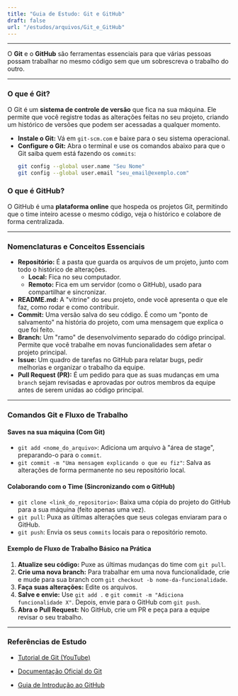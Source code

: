 ```yaml
---
title: "Guia de Estudo: Git e GitHub"
draft: false
url: "/estudos/arquivos/Git_e_GitHub"
---
```


---

O **Git** e o **GitHub** são ferramentas essenciais para que várias pessoas possam trabalhar no mesmo código sem que um sobrescreva o trabalho do outro.

---

### O que é Git?

O Git é um **sistema de controle de versão** que fica na sua máquina. Ele permite que você registre todas as alterações feitas no seu projeto, criando um histórico de versões que podem ser acessadas a qualquer momento.

* **Instale o Git:** Vá em `git-scm.com` e baixe para o seu sistema operacional.
* **Configure o Git:** Abra o terminal e use os comandos abaixo para que o Git saiba quem está fazendo os `commits`:
    ```bash
    git config --global user.name "Seu Nome"
    git config --global user.email "seu_email@exemplo.com"
    ```

### O que é GitHub?

O GitHub é uma **plataforma online** que hospeda os projetos Git, permitindo que o time inteiro acesse o mesmo código, veja o histórico e colabore de forma centralizada.

---

### Nomenclaturas e Conceitos Essenciais

* **Repositório:** É a pasta que guarda os arquivos de um projeto, junto com todo o histórico de alterações.
    * **Local:** Fica no seu computador.
    * **Remoto:** Fica em um servidor (como o GitHub), usado para compartilhar e sincronizar.
* **README.md:** A "vitrine" do seu projeto, onde você apresenta o que ele faz, como rodar e como contribuir.
* **Commit:** Uma versão salva do seu código. É como um "ponto de salvamento" na história do projeto, com uma mensagem que explica o que foi feito.
* **Branch:** Um "ramo" de desenvolvimento separado do código principal. Permite que você trabalhe em novas funcionalidades sem afetar o projeto principal.
* **Issue:** Um quadro de tarefas no GitHub para relatar bugs, pedir melhorias e organizar o trabalho da equipe.
* **Pull Request (PR):** É um pedido para que as suas mudanças em uma `branch` sejam revisadas e aprovadas por outros membros da equipe antes de serem unidas ao código principal.

---

### Comandos Git e Fluxo de Trabalho

#### **Saves na sua máquina (Com Git)**

* `git add <nome_do_arquivo>`: Adiciona um arquivo à "área de stage", preparando-o para o `commit`.
* `git commit -m "Uma mensagem explicando o que eu fiz"`: Salva as alterações de forma permanente no seu repositório local.

#### **Colaborando com o Time (Sincronizando com o GitHub)**

* `git clone <link_do_repositorio>`: Baixa uma cópia do projeto do GitHub para a sua máquina (feito apenas uma vez).
* `git pull`: Puxa as últimas alterações que seus colegas enviaram para o GitHub.
* `git push`: Envia os seus `commits` locais para o repositório remoto.

#### **Exemplo de Fluxo de Trabalho Básico na Prática**

1.  **Atualize seu código:** Puxe as últimas mudanças do time com `git pull`.
2.  **Crie uma nova branch:** Para trabalhar em uma nova funcionalidade, crie e mude para sua branch com `git checkout -b nome-da-funcionalidade`.
3.  **Faça suas alterações:** Edite os arquivos.
4.  **Salve e envie:** Use `git add .` e `git commit -m "Adiciona funcionalidade X"`. Depois, envie para o GitHub com `git push`.
5.  **Abra o Pull Request:** No GitHub, crie um PR e peça para a equipe revisar o seu trabalho.

---

### Referências de Estudo

* [Tutorial de Git (YouTube)](https://www.youtube.com/watch?v=_hZf1teRFNg)
* [Documentação Oficial do Git](https://git-scm.com/doc)

* [Guia de Introdução ao GitHub](https://docs.github.com/pt/get-started)
